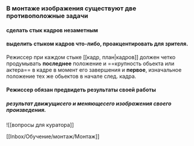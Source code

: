 ### В монтаже изображения существуют две противоположные задачи

#### сделать стык кадров незаметным


#### выделить стыком кадров что-либо, проакцентировать для зрителя.

Режиссер при каждом стыке [[кадр, план|кадров]] должен четко продумывать **последнее** положение и ==крупность обьекта или актера== в кадре в момент его завершения и **первое**, изначальное положение тех же обьектов в начале след. кадра.

#### Режиссер обязан предвидеть результаты своей работы
##### результат движущисего и меняющесего изображения	своего произведения.
![[вопросы для куратора]]





[[Inbox/Обучение/монтаж/Монтаж]]